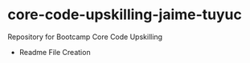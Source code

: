 # core-code-upskilling-jaime-tuyuc
Repository for Bootcamp Core Code Upskilling

* Readme File Creation
